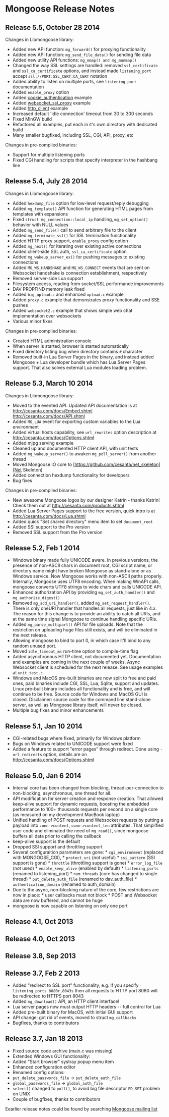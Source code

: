 # Mongoose Release Notes

## Release 5.5, October 28 2014

Changes in Libmongoose library:

- Added new API function: `mg_forward()` for proxying functionality
- Added new API function: `mg_send_file_data()` for sending file data
- Added new utility API functions: `mg_mmap() and mg_munmap()`
- Changed the way SSL settings are handled: removed `ssl_certificate` and
  `ssl_ca_certificate` options, and instead made `listening_port` accept
  `ssl://PORT:SSL_CERT:CA_CERT` notation
- Added ability to listen on multiple ports, see `listening_port` documentation
- Added `enable_proxy` option
- Added [cookie_authentication](https://github.com/cesanta/mongoose/tree/master/examples/cookie_authentication) example
- Added [websocket\_ssl\_proxy](https://github.com/cesanta/mongoose/tree/master/examples/websocket_ssl_proxy) example
- Added [http_client](https://github.com/cesanta/mongoose/tree/master/examples/http_client) example
- Increased default 'idle connection' timeout from 30 to 300 seconds
- Fixed MinGW build
- Refactored all examples, put each in it's own directory with dedicated build
- Many smaller bugfixed, including SSL, CGI, API, proxy, etc

Changes in pre-compiled binaries:

- Support for multiple listening ports
- Fixed CGI handling for scripts that specify interpreter in the hashbang line

## Release 5.4, July 28 2014

Changes in Libmongoose library:

- Added `hexdump_file` option for low-level request/reply debugging
- Added `mg_template()` API function for generating HTML pages from
    templates with expansions
- Fixed `struct mg_connection::local_ip` handling, `mg_set_option()`
    behavior with NULL values
- Added `mg_send_file()` call to send arbitrary file to the client
- Added `mg_terminate_ssl()` for SSL termination functionality
- Added HTTP proxy support, `enable_proxy` config option
- Added `mg_next()` for iterating over existing active connections
- Added client-side SSL auth, `ssl_ca_certificate` option
- Added `mg_wakeup_server_ex()` for pushing messages to existing connections
- Added `MG_WS_HANDSHAKE` and `MG_WS_CONNECT` events that are sent on
     Websocket handshake is connection establishment, respectively
- Removed server-side Lua support
- Filesystem access, reading from socket/SSL performance improvements
- DAV PROPFIND memory leak fixed
- Added `big_upload.c` and enhanced `upload.c` example
- Added `proxy.c` example that demonstrates proxy functionality and SSE pushes
- Added `websocket2.c` example that shows simple web chat implementation
    over websockets
- Various minor fixes


Changes in pre-compiled binaries:

- Created HTML administration console
- When server is started, browser is started automatically
- Fixed directory listing bug when directory contains `#` character
- Removed built-in Lua Server Pages in the binary, and instead
  added Mongoose + Lua developer bundle which has Lua Server Pages support.
  That also solves external Lua modules loading problem.


## Release 5.3, March 10 2014

Changes in Libmongoose library:

   * Moved to the evented API. Updated API documentation is at
       http://cesanta.com/docs/Embed.shtml
       http://cesanta.com/docs/API.shtml
   *  Added `MG_LUA` event for exporting custom variables to the Lua environment
   *  Added virtual hosts capability, see `url_rewrites` option description at
       http://cesanta.com/docs/Options.shtml
   *  Added mjpg serving example
   *  Cleaned up and documented HTTP client API, with unit tests
   *  Added `mg_wakeup_server()` to awaken `mg_poll_server()`
      from another thread
   *  Moved Mongoose IO core to [https://github.com/cesanta/net_skeleton](Net Skeleton)
   *  Added connection hexdump functionality for developers
   *  Bug fixes

Changes in pre-compiled binaries:

   *  New awesome Mongoose logos by our designer Katrin - thanks Katrin!
        Check them out at http://cesanta.com/products.shtml
   *  Added Lua Server Pages support to the free version, quick intro is at
        http://cesanta.com/docs/Lua.shtml
   *  Added quick "Set shared directory" menu item to set `document_root`
   *  Added SSI support to the Pro version
   *  Removed SSL support from the Pro version

## Release 5.2, Feb 1 2014

   *  Windows binary made fully UNICODE aware. In previous versions,
      the presence of non-ASCII chars in document root, CGI script name,
      or directory name might have broken Mongoose as stand-alone
      or as Windows service. Now Mongoose works with non-ASCII paths properly.
      Internally, Mongoose uses UTF8 encoding. When making WinAPI calls,
      mongoose converts UTF8 strings to wide chars and calls UNICODE API.
   *  Enhanced authorization API by providing `mg_set_auth_handler()` and
      `mg_authorize_digest()`
   *  Removed `mg_add_uri_handler()`, added `mg_set_request_handler()`.
      There is only oneURI handler that handles all requests, just like in 4.x.
      The reason for this change is to provide an ability to catch all URIs,
      and at the same time signal Mongoose to continue handling specific URIs.
  *  Added `mg_parse_multipart()` API for file uploads.
      Note that the restriction on uploading huge files still exists,
      and will be eliminated in the next release.
  *  Allowing mongoose to bind to port 0, in which case it'll bind to any
      random unused port.
  *  Moved `idle_timeout_ms` run-time option to compile-time flag
  *  Added asynchronous HTTP client, not documented yet. Documentation and
      examples are coming in the next couple of weeks. Async Websocket client
      is scheduled for the next release. See usage examples at `unit_test.c`
  *  Windows and MacOS pre-built binaries are now split to free and paid ones,
    paid binaries include CGI, SSL, Lua, Sqlite, support and updates.
    Linux pre-built binary includes all functionality and is free, and will
    continue to be free.  Source code for Windows and MacOS GUI is closed.
    Disclaimer: source code for the command line stand-alone server,
    as well as Mongoose library itself, will never be closed.
  *  Multiple bug fixes and minor enhancements

## Release 5.1, Jan 10 2014

   *  CGI-related bugs where fixed, primarily for Windows platform
   *  Bugs on Windows related to UNICODE support were fixed
   *  Added a feature to support "error pages" through redirect.
      Done using `-url_redirects` option, details are on
      http://cesanta.com/docs/Options.shtml

## Release 5.0, Jan 6 2014

   *  Internal core has been changed from blocking, thread-per-connection to
      non-blocking, asynchronous, one thread for all.
   *  API modification for server creation and response creation. That allowed
     keep-alive support for dynamic requests, boosting the embedded performance
     to 100+ thousands requests per second on a single core
     (as measured on my development MacBook laptop)
   * Unified handling of POST requests and Websocket requests by putting a
    payload into `conn->content`, `conn->content_len` attributes.
    That simplified user code and eliminated the need of `mg_read()`,
    since mongoose buffers all data prior to calling the callback
   * keep-alive support is the default
   * Dropped SSI support and throttling support
   *  Several configuraition parameters are gone:
    *  `cgi_environment` (replaced with MONGOOSE_CGI),
    *  `protect_uri` (not useful)
    *  `ssi_pattern` (SSI support is gone)
    *  `throttle` (throttling support is gone)
    *  `error_log_file` (not used)
    *   `enable_keep_alive` (enabled by default)
    *   `listening_ports` (renamed to listening_port)
    *   `num_threads` (core has changed to single thread)
    *   `put_delete_auth_file` (renamed to dav_auth_file)
    *   `authentication_domain` (renamed to auth_domain)
   * Due to the async, non-blocking nature of the core, few restrictions
      are now in place:
    * user callbacks must not block
    * POST and Websocket data are now buffered, and cannot be huge
   * mongoose is now capable on listening on only one port

## Release 4.1, Oct 2013
## Release 4.0, Oct 2013
## Release 3.8, Sep 2013

## Release 3.7, Feb 2 2013

  *  Added "redirect to SSL port" functionality, e.g. if you specify
      `-listening_ports 8080r,8043s`
      then all requests to HTTP port 8080 will be redirected to HTTPS port 8043
  *  Added `mg_download()` API, an HTTP client interface!
  *  Lua server pages now must output HTTP headers -- full control for Lua
  *  Added pre-built binary for MacOS, with initial GUI support
  *  API change: got rid of events, moved to struct `mg_callbacks`
  *  Bugfixes, thanks to contributors


## Release 3.7, Jan 18 2013
  *  Fixed source code archive (main.c was missing)
  *  Extended Windows GUI functionality:
   * Added "Start browser" systray popup menu item
   *  Enhanced configuration editor
  *  Renamed config options:
   * `put_delete_passwords_file` -> `put_delete_auth_file`
   * `global_passwords_file` -> `global_auth_file`
  *  `select()` changed to `poll()`, to avoid big file descriptor
  `FD_SET` problem on UNIX
  *  Couple of bugfixes, thanks to contributors


Eearlier release notes could be found by searching
[Mongoose mailing list](https://groups.google.com/forum/#!forum/mongoose-users)
